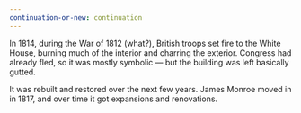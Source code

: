 ```yaml
---
continuation-or-new: continuation
---
```


In 1814, during the War of 1812 (what?), British troops set fire to the White House, burning much of the interior and charring the exterior. Congress had already fled, so it was mostly symbolic — but the building was left basically gutted.

It was rebuilt and restored over the next few years. James Monroe moved in in 1817, and over time it got expansions and renovations.
